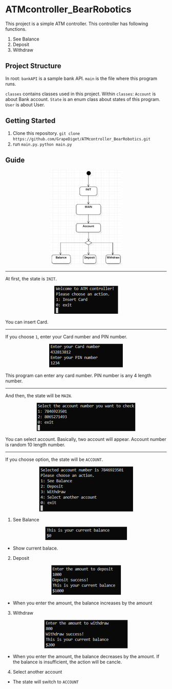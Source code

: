 # ATMcontroller_BearRobotics
This project is a simple ATM controller.
This controller has following functions.
1. See Balance
1. Deposit
1. Withdraw

## Project Structure
In root:
`bankAPI` is a sample bank API.
`main` is the file where this program runs.

`classes` contains classes used in this project.
Within `classes`:
`Account` is about Bank account.
`State` is an enum class about states of this program.
`User` is about User.

## Getting Started
1. Clone this repository.
`git clone https://github.com/GrapeDiget/ATMcontroller_BearRobotics.git`
1. run `main.py`.
`python main.py`

## Guide
<center>
  <img
    src="/images/activity%20diagram.png"
    height="300"
  />
</center>

* * *
At first, the state is `INIT`.
<center>
  <img
    src="/images/init.png"
  />
</center>

You can insert Card.
* * *
If you choose `1`, enter your Card number and PIN number.
<center>
  <img
    src="/images/insertCard.png"
  />
</center>

This program can enter any card number.
PIN number is any 4 length number.
* * *
And then, the state will be `MAIN`.
<center>
  <img
    src="/images/main.png"
  />
</center>

You can select account.
Basically, two account will appear.
Account number is random 10 length number.
* * *
If you choose option, the state will be `ACCOUNT`.
<center>
  <img
    src="/images/account.png"
  />
</center>

1. See Balance
<center>
  <img
    src="/images/see balance.png"
  />
</center>

* Show current balace.

2. Deposit
<center>
  <img
    src="/images/deposit.png"
  />
</center>

* When you enter the amount, the balance increases by the amount

3. Withdraw
<center>
  <img
    src="/images/withdraw.png"
  />
</center>

* When you enter the amount, the balance decreases by the amount.
If the balance is insufficient, the action will be cancle.

4. Select another account
* The state will switch to `ACCOUNT`